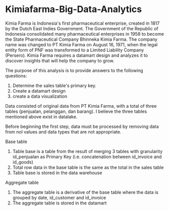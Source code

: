 # Kimiafarma-Big-Data-Analytics

Kimia Farma is Indonesia's first pharmaceutical enterprise, created in 1817 by the Dutch East Indies Government. The Government of the Republic of Indonesia consolidated many pharmaceutical enterprises in 1958 to become the State Pharmaceutical Company Bhinneka Kimia Farma. The company name was changed to PT Kimia Farma on August 16, 1971, when the legal entity form of PNF was transformed to a Limited Liability Company (Persero). Kimia Farma requires a datamart design and analyzes it to discover insights that will help the company to grow.

The purpose of this analysis is to provide answers to the following questions:
1. Determine the sales table's primary key.
2. Create a datamart design
3. create a data visualization

Data consisted of original data from PT Kimia Farma, with a total of three tables (penjualan, pelanggan, dan barang). I believe the three tables mentioned above exist in datalake.

Before beginning the first step, data must be processed by removing data from nol values and data types that are not appropriate.

Base table
1. Table base is a table from the result of merging 3 tables with granularity id_penjualan as Primary Key (i.e. concatenation between id_invoice and id_goods)
2. Total row data in the base table is the same as the total in the sales table
3. Table base is stored in the data warehouse

Aggregate table
1. The aggregate table is a derivative of the base table where the data is grouped by date, id_customer and id_invoice
2. The aggregate table is stored in the datamart
